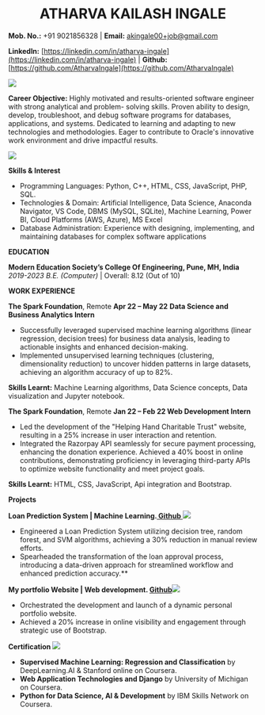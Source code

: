 <h1 align="center"> ATHARVA  KAILASH  INGALE </h1>

**Mob. No.:** +91 9021856328   | **Email:** [akingale00+job@gmail.com](mailto:akingale00+job@gmail.com)

**LinkedIn:** [https://linkedin.com/in/atharva-ingale](https://linkedin.com/in/atharva-ingale)   |  **Github:** [https://github.com/AtharvaIngale](https://github.com/AtharvaIngale)

![](Aspose.Words.62aec138-3953-4e20-9d24-cf7f1b281fba.002.png)

**Career Objective:** Highly motivated and results-oriented software engineer with strong analytical and problem- solving skills. Proven ability to design, develop, troubleshoot, and debug software programs for databases, applications, and systems. Dedicated to learning and adapting to new technologies and methodologies. Eager to contribute to Oracle's innovative work environment and drive impactful results. 

![](Aspose.Words.62aec138-3953-4e20-9d24-cf7f1b281fba.002.png)

**Skills & Interest**

- Programming Languages: Python, C++, HTML, CSS, JavaScript, PHP, SQL. 
- Technologies & Domain: Artificial Intelligence, Data Science, Anaconda Navigator, VS Code, DBMS (MySQL, SQLite), Machine Learning, Power BI, Cloud Platforms (AWS, Azure), MS Excel 
- Database Administration: Experience with designing, implementing, and maintaining databases for complex software applications 

**EDUCATION** 

**Modern Education Society’s College Of Engineering, Pune, MH, India**  *2019-2023* 
*B.E. (Computer)* | Overall: 8.12 (Out of 10) 

**WORK EXPERIENCE** 

**The Spark Foundation**, Remote         **Apr 22 – May 22** **Data Science and Business Analytics Intern**  

- Successfully leveraged supervised machine learning algorithms (linear regression, decision trees) for business data analysis, leading to actionable insights and enhanced decision-making. 
- Implemented unsupervised learning techniques (clustering, dimensionality reduction) to uncover hidden patterns in large datasets, achieving an algorithm accuracy of up to 82%. 

**Skills Learnt:** Machine Learning algorithms, Data Science concepts, Data visualization and Jupyter notebook. 

**The Spark Foundation**, Remote  **Jan 22 – Feb 22 Web Development Intern**    

- Led the development of the "Helping Hand Charitable Trust" website, resulting in a 25% increase in user interaction and retention. 
- Integrated the Razorpay API seamlessly for secure payment processing, enhancing the donation experience. Achieved a 40% boost in online contributions, demonstrating proficiency in leveraging third-party APIs to optimize website functionality and meet project goals. 

**Skills Learnt:** HTML, CSS, JavaScript, Api integration and Bootstrap. 

**Projects**   

**Loan Prediction System | Machine Learning.[ Github ](https://github.com/AtharvaIngale/Loan-Prediction-System)![](Aspose.Words.62aec138-3953-4e20-9d24-cf7f1b281fba.003.png)**

- Engineered a Loan Prediction System utilizing decision tree, random forest, and SVM algorithms, achieving a 30% reduction in manual review efforts. 
- Spearheaded the transformation of the loan approval process, introducing a data-driven approach for streamlined workflow and enhanced prediction accuracy.** 

**My portfolio Website | Web development. [Github](https://github.com/AtharvaIngale/Portfolio-website)![](Aspose.Words.62aec138-3953-4e20-9d24-cf7f1b281fba.004.png)**

- Orchestrated the development and launch of a dynamic personal portfolio website. 
- Achieved a 20% increase in online visibility and engagement through strategic use of Bootstrap. 

**Certification ![](Aspose.Words.62aec138-3953-4e20-9d24-cf7f1b281fba.005.png)**

- **Supervised Machine Learning: Regression and Classification** by DeepLearning.AI & Stanford online on Coursera.
- **Web Application Technologies and Django** by University of Michigan on Coursera.  
- **Python for Data Science, AI & Development** by IBM Skills Network on Coursera.  
